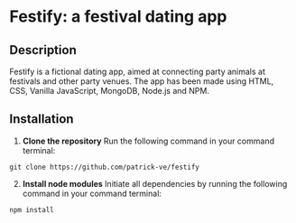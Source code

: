 # Festify: a festival dating app
## Description
Festify is a fictional dating app, aimed at connecting party animals at festivals and other party venues. The app has been made using HTML, CSS, Vanilla JavaScript, MongoDB, Node.js and NPM. 


## Installation
1. **Clone the repository**
Run the following command in your command terminal:

`git clone https://github.com/patrick-ve/festify`


2. **Install node modules**
Initiate all dependencies by running the following command in your command terminal:

`npm install`
